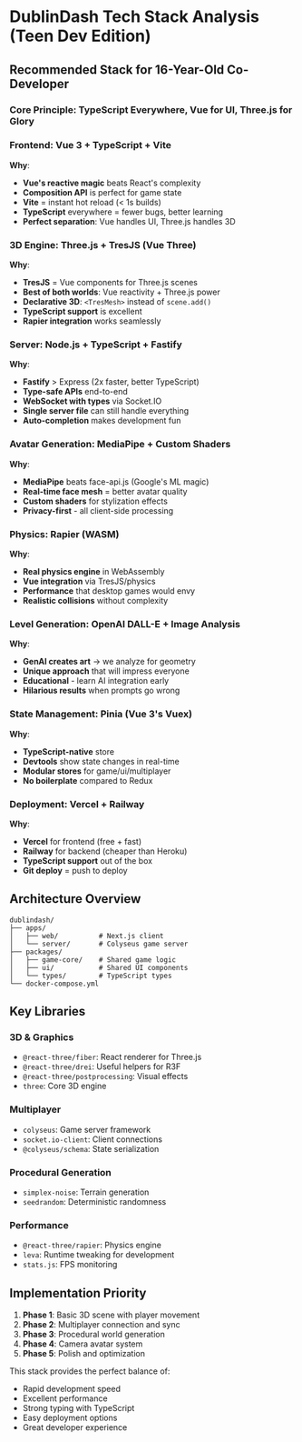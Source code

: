 # DublinDash Tech Stack Analysis (Teen Dev Edition)

## Recommended Stack for 16-Year-Old Co-Developer

### Core Principle: **TypeScript Everywhere, Vue for UI, Three.js for Glory**

### Frontend: **Vue 3 + TypeScript + Vite**
**Why**: 
- **Vue's reactive magic** beats React's complexity
- **Composition API** is perfect for game state
- **Vite** = instant hot reload (< 1s builds)
- **TypeScript** everywhere = fewer bugs, better learning
- **Perfect separation**: Vue handles UI, Three.js handles 3D

### 3D Engine: **Three.js + TresJS (Vue Three)**
**Why**:
- **TresJS** = Vue components for Three.js scenes
- **Best of both worlds**: Vue reactivity + Three.js power
- **Declarative 3D**: `<TresMesh>` instead of `scene.add()`
- **TypeScript support** is excellent
- **Rapier integration** works seamlessly

### Server: **Node.js + TypeScript + Fastify**
**Why**:
- **Fastify** > Express (2x faster, better TypeScript)
- **Type-safe APIs** end-to-end
- **WebSocket with types** via Socket.IO
- **Single server file** can still handle everything
- **Auto-completion** makes development fun

### Avatar Generation: **MediaPipe + Custom Shaders**
**Why**:
- **MediaPipe** beats face-api.js (Google's ML magic)
- **Real-time face mesh** = better avatar quality
- **Custom shaders** for stylization effects
- **Privacy-first** - all client-side processing

### Physics: **Rapier (WASM)**
**Why**:
- **Real physics engine** in WebAssembly
- **Vue integration** via TresJS/physics
- **Performance** that desktop games would envy
- **Realistic collisions** without complexity

### Level Generation: **OpenAI DALL-E + Image Analysis**
**Why**:
- **GenAI creates art** → we analyze for geometry
- **Unique approach** that will impress everyone
- **Educational** - learn AI integration early
- **Hilarious results** when prompts go wrong

### State Management: **Pinia (Vue 3's Vuex)**
**Why**:
- **TypeScript-native** store
- **Devtools** show state changes in real-time
- **Modular stores** for game/ui/multiplayer
- **No boilerplate** compared to Redux

### Deployment: **Vercel + Railway**
**Why**:
- **Vercel** for frontend (free + fast)
- **Railway** for backend (cheaper than Heroku)
- **TypeScript support** out of the box
- **Git deploy** = push to deploy

## Architecture Overview

```
dublindash/
├── apps/
│   ├── web/          # Next.js client
│   └── server/       # Colyseus game server
├── packages/
│   ├── game-core/    # Shared game logic
│   ├── ui/           # Shared UI components
│   └── types/        # TypeScript types
└── docker-compose.yml
```

## Key Libraries

### 3D & Graphics
- `@react-three/fiber`: React renderer for Three.js
- `@react-three/drei`: Useful helpers for R3F
- `@react-three/postprocessing`: Visual effects
- `three`: Core 3D engine

### Multiplayer
- `colyseus`: Game server framework
- `socket.io-client`: Client connections
- `@colyseus/schema`: State serialization

### Procedural Generation
- `simplex-noise`: Terrain generation
- `seedrandom`: Deterministic randomness

### Performance
- `@react-three/rapier`: Physics engine
- `leva`: Runtime tweaking for development
- `stats.js`: FPS monitoring

## Implementation Priority

1. **Phase 1**: Basic 3D scene with player movement
2. **Phase 2**: Multiplayer connection and sync
3. **Phase 3**: Procedural world generation
4. **Phase 4**: Camera avatar system
5. **Phase 5**: Polish and optimization

This stack provides the perfect balance of:
- Rapid development speed
- Excellent performance
- Strong typing with TypeScript
- Easy deployment options
- Great developer experience